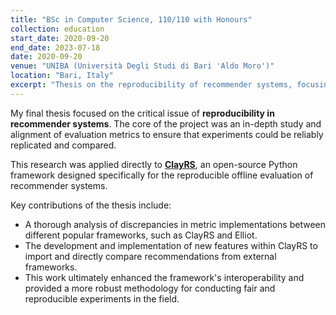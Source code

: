 ```yaml
---
title: "BSc in Computer Science, 110/110 with Honours"
collection: education
start_date: 2020-09-20
end_date: 2023-07-18
date: 2020-09-20
venue: "UNIBA (Università Degli Studi di Bari 'Aldo Moro')"
location: "Bari, Italy"
excerpt: "Thesis on the reproducibility of recommender systems, focusing on aligning evaluation metrics within the ClayRS open-source framework."
---
```


My final thesis focused on the critical issue of **reproducibility in recommender systems**. The core of the project was an in-depth study and alignment of evaluation metrics to ensure that experiments could be reliably replicated and compared.

This research was applied directly to **[ClayRS](https://github.com/swapUniba/ClayRS)**, an open-source Python framework designed specifically for the reproducible offline evaluation of recommender systems.

Key contributions of the thesis include:
* A thorough analysis of discrepancies in metric implementations between different popular frameworks, such as ClayRS and Elliot.
* The development and implementation of new features within ClayRS to import and directly compare recommendations from external frameworks.
* This work ultimately enhanced the framework's interoperability and provided a more robust methodology for conducting fair and reproducible experiments in the field.
